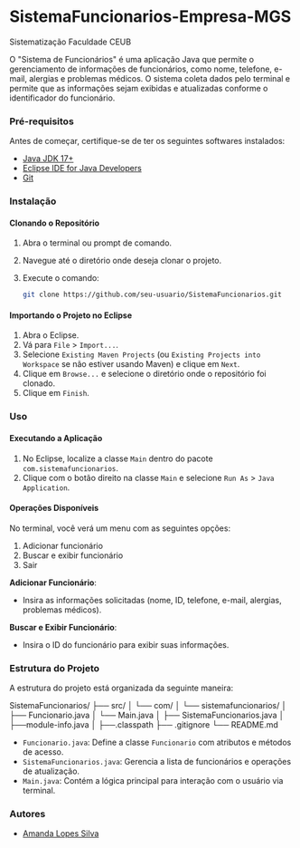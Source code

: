 # SistemaFuncionarios-Empresa-MGS
Sistematização Faculdade CEUB

O "Sistema de Funcionários" é uma aplicação Java que permite o gerenciamento de informações de funcionários, como nome, telefone, e-mail, alergias e problemas médicos. O sistema coleta dados pelo terminal e permite que as informações sejam exibidas e atualizadas conforme o identificador do funcionário.

### Pré-requisitos

Antes de começar, certifique-se de ter os seguintes softwares instalados:

- [Java JDK 17+](https://www.oracle.com/java/technologies/javase-jdk17-downloads.html)
- [Eclipse IDE for Java Developers](https://www.eclipse.org/downloads/)
- [Git](https://git-scm.com/downloads)

### Instalação

#### Clonando o Repositório

1. Abra o terminal ou prompt de comando.
2. Navegue até o diretório onde deseja clonar o projeto.
3. Execute o comando:

    ```bash
    git clone https://github.com/seu-usuario/SistemaFuncionarios.git
    ```

#### Importando o Projeto no Eclipse

1. Abra o Eclipse.
2. Vá para `File` > `Import...`.
3. Selecione `Existing Maven Projects` (ou `Existing Projects into Workspace` se não estiver usando Maven) e clique em `Next`.
4. Clique em `Browse...` e selecione o diretório onde o repositório foi clonado.
5. Clique em `Finish`.

### Uso

#### Executando a Aplicação

1. No Eclipse, localize a classe `Main` dentro do pacote `com.sistemafuncionarios`.
2. Clique com o botão direito na classe `Main` e selecione `Run As` > `Java Application`.

#### Operações Disponíveis

No terminal, você verá um menu com as seguintes opções:

1. Adicionar funcionário
2. Buscar e exibir funcionário
3. Sair

**Adicionar Funcionário**:

- Insira as informações solicitadas (nome, ID, telefone, e-mail, alergias, problemas médicos).

**Buscar e Exibir Funcionário**:

- Insira o ID do funcionário para exibir suas informações.

### Estrutura do Projeto

A estrutura do projeto está organizada da seguinte maneira:

SistemaFuncionarios/
├── src/
│ └── com/
│ └── sistemafuncionarios/
│ ├── Funcionario.java
│ └── Main.java
│ ├── SistemaFuncionarios.java
│ ├──module-info.java
│ ├──.classpath
├── .gitignore
└── README.md

- `Funcionario.java`: Define a classe `Funcionario` com atributos e métodos de acesso.
- `SistemaFuncionarios.java`: Gerencia a lista de funcionários e operações de atualização.
- `Main.java`: Contém a lógica principal para interação com o usuário via terminal.

### Autores

- [Amanda Lopes Silva](https://github.com/Amandals33)
